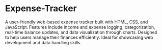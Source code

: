 # Expense-Tracker
A user-friendly web-based expense tracker built with HTML, CSS, and JavaScript. Features include income and expense logging, categorization, real-time balance updates, and data visualization through charts. Designed to help users manage their finances efficiently. Ideal for showcasing web development and data handling skills.
